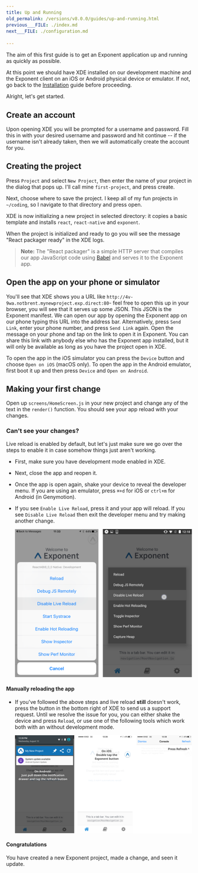 ```yaml
---
title: Up and Running
old_permalink: /versions/v8.0.0/guides/up-and-running.html
previous___FILE: ./index.md
next___FILE: ./configuration.md

---
```


The aim of this first guide is to get an Exponent application up and running as quickly as possible.

At this point we should have XDE installed on our development machine and the Exponent client on an iOS or Android physical device or emulator. If not, go back to the [Installation](/introduction/installation.html) guide before proceeding.

Alright, let's get started.

## Create an account

Upon opening XDE you will be prompted for a username and password. Fill this in with your desired username and password and hit continue -- if the username isn't already taken, then we will automatically create the account for you.

## Creating the project

Press `Project` and select `New Project`, then enter the name of your project in the dialog that pops up. I'll call mine `first-project`, and press create.

Next, choose where to save the project. I keep all of my fun projects in `~/coding`, so I navigate to that directory and press open.

XDE is now initializing a new project in selected directory: it copies a basic template and installs `react`, `react-native` and `exponent`.

When the project is initialized and ready to go you will see the message "React packager ready" in the XDE logs.

> **Note:** The "React packager" is a simple HTTP server that compiles our app JavaScript code using [Babel](https://babeljs.io/) and serves it to the Exponent app.

## Open the app on your phone or simulator

You'll see that XDE shows you a URL like `http://4v-9wa.notbrent.mynewproject.exp.direct:80`- feel free to open this up in your browser, you will see that it serves up some JSON. This JSON is the Exponent manifest. We can open our app by opening the Exponent app on our phone typing this URL into the address bar. Alternatively, press `Send Link`, enter your phone number, and press `Send Link` again. Open the message on your phone and tap on the link to open it in Exponent. You can share this link with anybody else who has the Exponent app installed, but it will only be available as long as you have the project open in XDE.

To open the app in the iOS simulator you can press the `Device` button and choose `Open on iOS` (macOS only). To open the app in the Android emulator, first boot it up and then press `Device` and `Open on Android`.

## Making your first change

Open up `screens/HomeScreen.js` in your new project and change any of the text in the `render()` function. You should see your app reload with your changes.

### Can't see your changes?

Live reload is enabled by default, but let's just make sure we go over the steps to enable it in case somehow things just aren't working.

-   First, make sure you have development mode enabled in XDE.

-   Next, close the app and reopen it.

-   Once the app is open again, shake your device to reveal the developer menu. If you are using an emulator, press `⌘+d` for iOS or `ctrl+m` for Android (in Genymotion).

-   If you see `Enable Live Reload`, press it and your app will reload. If you see `Disable Live Reload` then exit the developer menu and try making another change.

    [![In-app developer menu](./developer-menu.png)](https://docs.getexponent.com/_images/developer-menu.png)

#### Manually reloading the app

-   If you've followed the above steps and live reload **still** doesn't work, press the button in the bottom right of XDE to send us a support request. Until we resolve the issue for you, you can either shake the device and press `Reload`, or use one of the following tools which work both with an without development mode.

    [![Refresh using Exponent buttons](./exponent-refresh.png)](https://docs.getexponent.com/_images/exponent-refresh.png)

#### Congratulations

You have created a new Exponent project, made a change, and seen it update.
